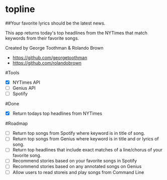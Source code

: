# topline
##Your favorite lyrics should be the latest news.

This app returns today's top headlines from the NYTimes that match keywords from their favorite songs.

Created by George Toothman & Rolando Brown
- https://github.com/georgetoothman
- https://github.com/rolandobrown

#Tools
- [x] NYTimes API
- [ ] Genius API
- [ ] Spotify

#Done
- [x] Return todays top headlines from NYTimes

#Roadmap
- [ ] Return top songs from Spotify where keyword is in title of song.
- [ ] Return top songs from Genius where keyword is in title and or lyrics of song.
- [ ] Return top headlines that include exact matches of a line/chorus of your favorite song.
- [ ] Recommend stories based on your favorite songs in Spotify
- [ ] Recommend stories based on any annotated songs on Genius
- [ ] Allow users to read storeis and play songs from Command Line
